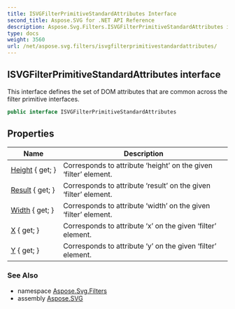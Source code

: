 ```yaml
---
title: ISVGFilterPrimitiveStandardAttributes Interface
second_title: Aspose.SVG for .NET API Reference
description: Aspose.Svg.Filters.ISVGFilterPrimitiveStandardAttributes interface. This interface defines the set of DOM attributes that are common across the filter primitive interfaces
type: docs
weight: 3560
url: /net/aspose.svg.filters/isvgfilterprimitivestandardattributes/
---
```

## ISVGFilterPrimitiveStandardAttributes interface

This interface defines the set of DOM attributes that are common across the filter primitive interfaces.

```csharp
public interface ISVGFilterPrimitiveStandardAttributes
```

## Properties

| Name | Description |
| --- | --- |
| [Height](../../aspose.svg.filters/isvgfilterprimitivestandardattributes/height/) { get; } | Corresponds to attribute ‘height’ on the given ‘filter’ element. |
| [Result](../../aspose.svg.filters/isvgfilterprimitivestandardattributes/result/) { get; } | Corresponds to attribute ‘result’ on the given ‘filter’ element. |
| [Width](../../aspose.svg.filters/isvgfilterprimitivestandardattributes/width/) { get; } | Corresponds to attribute ‘width’ on the given ‘filter’ element. |
| [X](../../aspose.svg.filters/isvgfilterprimitivestandardattributes/x/) { get; } | Corresponds to attribute ‘x’ on the given ‘filter’ element. |
| [Y](../../aspose.svg.filters/isvgfilterprimitivestandardattributes/y/) { get; } | Corresponds to attribute ‘y’ on the given ‘filter’ element. |

### See Also

* namespace [Aspose.Svg.Filters](../../aspose.svg.filters/)
* assembly [Aspose.SVG](../../)
